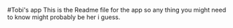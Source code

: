 #Tobi's app
This is the Readme file for the app so any thing you might need to know might probably be her i guess.